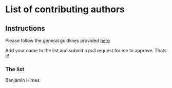# List of contributing authors

## Instructions
Please follow the general guidlines provided [here](https://akrabat.com/the-beginners-guide-to-contributing-to-a-github-project)

Add your name to the list and submit a pull request for me to approve. Thats it!

### The list
Benjamin Himes
